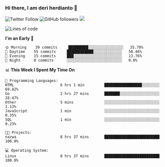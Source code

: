 ### Hi there, I am deri herdianto 👋
![Twitter Follow](https://img.shields.io/twitter/follow/deikatsuo?label=Follow)
![GitHub followers](https://img.shields.io/github/followers/deikatsuo?label=Follow&style=social)
![](https://visitor-badge.glitch.me/badge?page_id=deikatsuo.deikatsuo)

<!--
**deikatsuo/deikatsuo** is a ✨ _special_ ✨ repository because its `README.md` (this file) appears on your GitHub profile.

Here are some ideas to get you started:

- 🔭 I’m currently working on ...
- 🌱 I’m currently learning ...
- 👯 I’m looking to collaborate on ...
- 🤔 I’m looking for help with ...
- 💬 Ask me about ...
- 📫 How to reach me: ...
- 😄 Pronouns: ...
- ⚡ Fun fact: ...
-->

<!--START_SECTION:waka-->
![Lines of code](https://img.shields.io/badge/From%20Hello%20World%20I%27ve%20Written-20375%20lines%20of%20code-blue)

**I'm an Early 🐤** 

```text
🌞 Morning    39 commits     █████████░░░░░░░░░░░░░░░░   35.78% 
🌆 Daytime    55 commits     ████████████░░░░░░░░░░░░░   50.46% 
🌃 Evening    15 commits     ███░░░░░░░░░░░░░░░░░░░░░░   13.76% 
🌙 Night      0 commits      ░░░░░░░░░░░░░░░░░░░░░░░░░   0.0%

```


📊 **This Week I Spent My Time On** 

```text
💬 Programming Languages: 
HTML                     6 hrs 1 min         █████████████████░░░░░░░░   69.82% 
Go                       2 hrs 27 mins       ███████░░░░░░░░░░░░░░░░░░   28.47% 
Other                    5 mins              ░░░░░░░░░░░░░░░░░░░░░░░░░   1.13% 
JavaScript               1 min               ░░░░░░░░░░░░░░░░░░░░░░░░░   0.35% 
SQL                      1 min               ░░░░░░░░░░░░░░░░░░░░░░░░░   0.23%

🐱‍💻 Projects: 
nazwa                    8 hrs 37 mins       █████████████████████████   100.0%

💻 Operating System: 
Linux                    8 hrs 37 mins       █████████████████████████   100.0%

```


<!--END_SECTION:waka-->
